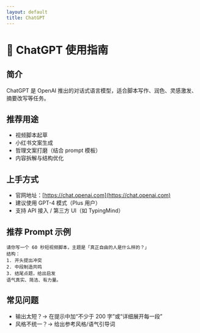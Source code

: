 ```yaml
---
layout: default
title: ChatGPT
---
```


# 🧠 ChatGPT 使用指南

## 简介
ChatGPT 是 OpenAI 推出的对话式语言模型，适合脚本写作、润色、灵感激发、摘要改写等任务。

## 推荐用途
- 视频脚本起草
- 小红书文案生成
- 哲理文案打磨（结合 prompt 模板）
- 内容拆解与结构优化

## 上手方式
- 官网地址：[https://chat.openai.com](https://chat.openai.com)
- 建议使用 GPT-4 模式（Plus 用户）
- 支持 API 接入 / 第三方 UI（如 TypingMind）

## 推荐 Prompt 示例
```
请你写一个 60 秒短视频脚本，主题是「真正自由的人是什么样的？」
结构：
1. 开头提出冲突
2. 中段制造共鸣
3. 结尾点题，给出启发
语气真实、简洁、有力量。
```

## 常见问题
- 输出太短？→ 在提示中加“不少于 200 字”或“详细展开每一段”
- 风格不统一？→ 给出参考风格/语气引导词
